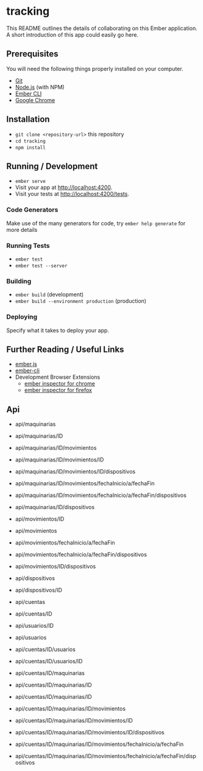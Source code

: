 # tracking

This README outlines the details of collaborating on this Ember application.
A short introduction of this app could easily go here.

## Prerequisites

You will need the following things properly installed on your computer.

* [Git](https://git-scm.com/)
* [Node.js](https://nodejs.org/) (with NPM)
* [Ember CLI](https://ember-cli.com/)
* [Google Chrome](https://google.com/chrome/)

## Installation

* `git clone <repository-url>` this repository
* `cd tracking`
* `npm install`

## Running / Development

* `ember serve`
* Visit your app at [http://localhost:4200](http://localhost:4200).
* Visit your tests at [http://localhost:4200/tests](http://localhost:4200/tests).

### Code Generators

Make use of the many generators for code, try `ember help generate` for more details

### Running Tests

* `ember test`
* `ember test --server`

### Building

* `ember build` (development)
* `ember build --environment production` (production)

### Deploying

Specify what it takes to deploy your app.

## Further Reading / Useful Links

* [ember.js](https://emberjs.com/)
* [ember-cli](https://ember-cli.com/)
* Development Browser Extensions
  * [ember inspector for chrome](https://chrome.google.com/webstore/detail/ember-inspector/bmdblncegkenkacieihfhpjfppoconhi)
  * [ember inspector for firefox](https://addons.mozilla.org/en-US/firefox/addon/ember-inspector/)

## Api

* api/maquinarias

* api/maquinarias/ID

* api/maquinarias/ID/movimientos

* api/maquinarias/ID/movimientos/ID

* api/maquinarias/ID/movimientos/ID/dispositivos

* api/maquinarias/ID/movimientos/fechaInicio/a/fechaFin

* api/maquinarias/ID/movimientos/fechaInicio/a/fechaFin/dispositivos

* api/maquinarias/ID/dispositivos

* api/movimientos/ID

* api/movimientos

* api/movimientos/fechaInicio/a/fechaFin

* api/movimientos/fechaInicio/a/fechaFin/dispositivos

* api/movimientos/ID/dispositivos

* api/dispositivos

* api/dispositivos/ID

* api/cuentas

* api/cuentas/ID

* api/usuarios/ID

* api/usuarios

* api/cuentas/ID/usuarios

* api/cuentas/ID/usuarios/ID

* api/cuentas/ID/maquinarias

* api/cuentas/ID/maquinarias/ID

* api/cuentas/ID/maquinarias/ID

* api/cuentas/ID/maquinarias/ID/movimientos

* api/cuentas/ID/maquinarias/ID/movimientos/ID

* api/cuentas/ID/maquinarias/ID/movimientos/ID/dispositivos

* api/cuentas/ID/maquinarias/ID/movimientos/fechaInicio/a/fechaFin

* api/cuentas/ID/maquinarias/ID/movimientos/fechaInicio/a/fechaFin/dispositivos  
